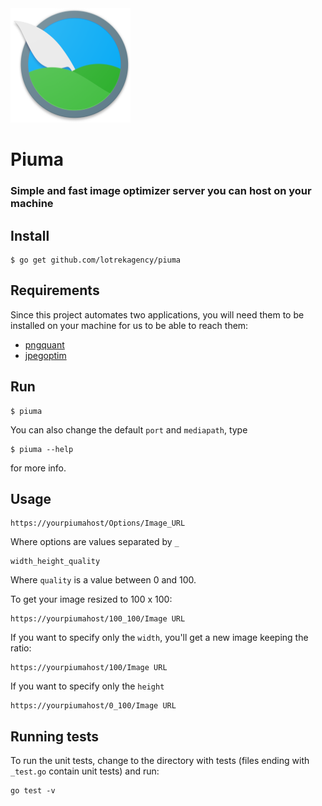 <img src="https://raw.githubusercontent.com/astagi/mystatics/master/piuma/Piuma_rounded_1.png" width='192' height="183" />

# Piuma

### Simple and fast image optimizer server you can host on your machine

## Install

    $ go get github.com/lotrekagency/piuma

## Requirements

Since this project automates two applications, you will need them to be installed on your machine for us to be able to reach them:

- [pngquant](https://pngquant.org/)
- [jpegoptim](https://github.com/tjko/jpegoptim)

## Run

    $ piuma

You can also change the default `port` and `mediapath`, type

    $ piuma --help

for more info.

## Usage

    https://yourpiumahost/Options/Image_URL

Where options are values separated by `_`

    width_height_quality

Where `quality` is a value between 0 and 100.

To get your image resized to 100 x 100:

    https://yourpiumahost/100_100/Image URL

If you want to specify only the `width`, you'll get a new image keeping the ratio:

    https://yourpiumahost/100/Image URL

If you want to specify only the `height`

    https://yourpiumahost/0_100/Image URL

## Running tests
To run the unit tests, change to the directory with tests (files ending with ```_test.go``` contain unit tests) and run: 
```
go test -v
```